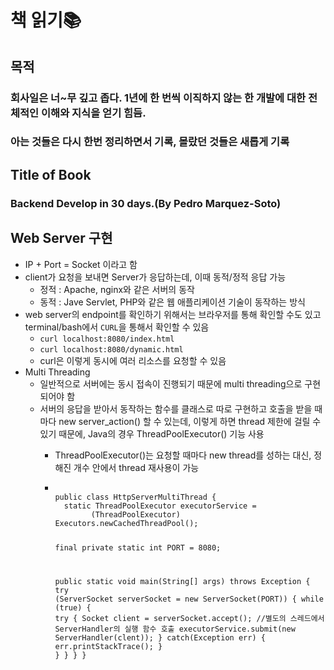 # 책 읽기📚
## 목적
### 회사일은 너~무 깊고 좁다. 1년에 한 번씩 이직하지 않는 한 개발에 대한 전체적인 이해와 지식을 얻기 힘듬.
### 아는 것들은 다시 한번 정리하면서 기록, 몰랐던 것들은 새롭게 기록
## Title of Book
### Backend Develop in 30 days.(By Pedro Marquez-Soto)
## Web Server 구현
+ IP + Port = Socket 이라고 함
+ client가 요청을 보내면 Server가 응답하는데, 이때 동적/정적 응답 가능
  + 정적 : Apache, nginx와 같은 서버의 동작
  + 동적 : Jave Servlet, PHP와 같은 웹 애플리케이션 기술이 동작하는 방식
+ web server의 endpoint를 확인하기 위해서는 브라우저를 통해 확인할 수도 있고 terminal/bash에서 <code>CURL</code>을 통해서 확인할 수 있음
  + <code>curl localhost:8080/index.html</code>
  + <code>curl localhost:8080/dynamic.html</code>
  + curl은 이렇게 동시에 여러 리소스를 요청할 수 있음
+ Multi Threading
  + 일반적으로 서버에는 동시 접속이 진행되기 때문에 multi threading으로 구현되어야 함
  + 서버의 응답을 받아서 동작하는 함수를 클래스로 따로 구현하고 호출을 받을 때마다 new server_action() 할 수 있는데, 이렇게 하면 thread 제한에 걸릴 수 있기 때문에, Java의 경우 ThreadPoolExecutor() 기능 사용
    + ThreadPoolExecutor()는 요청할 때마다 new thread를 성하는 대신, 정해진 개수 안에서 thread 재사용이 가능
    + <code>
      public class HttpServerMultiThread { 
        static ThreadPoolExecutor executorService = 
              (ThreadPoolExecutor) Executors.newCachedThreadPool();
   
        final private static int PORT = 8080;
   
        public static void main(String[] args) throws Exception {
          try (ServerSocket serverSocket = new ServerSocket(PORT)) {
            while (true) {
              try {
                Socket client = serverSocket.accept();
                //별도의 스레드에서 ServerHandler의 실행 함수 호출
                executorService.submit(new ServerHandler(clent));
              }
              catch(Exception err) {
              err.printStackTrace();
              }
            }
          }
        }
      }
      </code>
